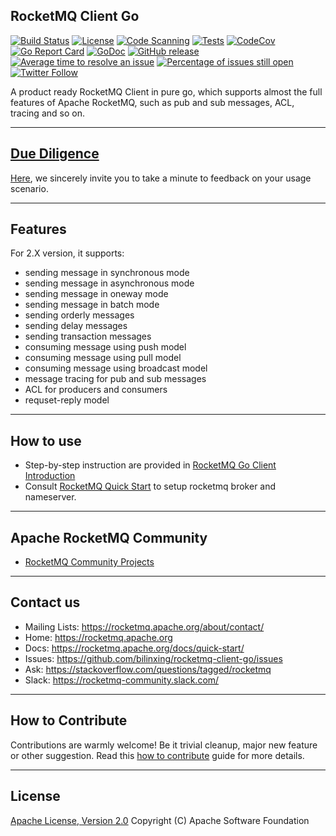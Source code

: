 ## RocketMQ Client Go 
[![Build Status](https://app.travis-ci.com/apache/rocketmq-client-go.svg?branch=master)](https://app.travis-ci.com/apache/rocketmq-client-go) 
[![License](https://img.shields.io/badge/license-Apache%202-4EB1BA.svg)](https://www.apache.org/licenses/LICENSE-2.0.html)
[![Code Scanning](https://github.com/bilinxing/rocketmq-client-go/actions/workflows/codeql-analysis.yml/badge.svg)](https://github.com/bilinxing/rocketmq-client-go/actions/workflows/codeql-analysis.yml)
[![Tests](https://github.com/bilinxing/rocketmq-client-go/actions/workflows/tests.yaml/badge.svg)](https://github.com/bilinxing/rocketmq-client-go/actions/workflows/tests.yaml)
[![CodeCov](https://codecov.io/gh/apache/rocketmq-client-go/branch/master/graph/badge.svg)](https://codecov.io/gh/apache/rocketmq-client-go)
[![Go Report Card](https://goreportcard.com/badge/github.com/bilinxing/rocketmq-client-go)](https://goreportcard.com/report/github.com/bilinxing/rocketmq-client-go)
[![GoDoc](https://img.shields.io/badge/Godoc-reference-blue.svg)](https://godoc.org/github.com/bilinxing/rocketmq-client-go)
[![GitHub release](https://img.shields.io/github/release-date-pre/apache/rocketmq-client-go)](https://github.com/bilinxing/rocketmq-client-go/releases)
[![Average time to resolve an issue](http://isitmaintained.com/badge/resolution/apache/rocketmq-client-go.svg)](http://isitmaintained.com/project/apache/rocketmq-client-go "Average time to resolve an issue")
[![Percentage of issues still open](http://isitmaintained.com/badge/open/apache/rocketmq-client-go.svg)](http://isitmaintained.com/project/apache/rocketmq-client-go "Percentage of issues still open")
[![Twitter Follow](https://img.shields.io/twitter/follow/ApacheRocketMQ?style=social)](https://twitter.com/intent/follow?screen_name=ApacheRocketMQ)

A product ready RocketMQ Client in pure go, which supports almost the full features of Apache RocketMQ, such as pub and sub messages, ACL, tracing and so on.

----------
## [Due Diligence](https://github.com/bilinxing/rocketmq-client-go/issues/423)
[Here](https://github.com/bilinxing/rocketmq-client-go/issues/423), we sincerely invite you to take a minute to feedback on your usage scenario. 

----------
## Features
For 2.X version, it supports:
* sending message in synchronous mode
* sending message in asynchronous mode
* sending message in oneway mode
* sending message in batch mode
* sending orderly messages
* sending delay messages
* sending transaction messages
* consuming message using push model
* consuming message using pull model
* consuming message using broadcast model
* message tracing for pub and sub messages
* ACL for producers and consumers
* requset-reply model

----------
## How to use
* Step-by-step instruction are provided in [RocketMQ Go Client Introduction](docs/Introduction.md)
* Consult [RocketMQ Quick Start](https://rocketmq.apache.org/docs/quick-start/) to setup rocketmq broker and nameserver.

----------
## Apache RocketMQ Community
* [RocketMQ Community Projects](https://github.com/apache/rocketmq-externals)

----------
## Contact us
* Mailing Lists: <https://rocketmq.apache.org/about/contact/>
* Home: <https://rocketmq.apache.org>
* Docs: <https://rocketmq.apache.org/docs/quick-start/>
* Issues: <https://github.com/bilinxing/rocketmq-client-go/issues>
* Ask: <https://stackoverflow.com/questions/tagged/rocketmq>
* Slack: <https://rocketmq-community.slack.com/>
 
---------- 
## How to Contribute
  Contributions are warmly welcome! Be it trivial cleanup, major new feature or other suggestion. Read this [how to contribute](http://rocketmq.apache.org/docs/how-to-contribute/) guide for more details. 
   
   
----------
## License
  [Apache License, Version 2.0](http://www.apache.org/licenses/LICENSE-2.0.html) Copyright (C) Apache Software Foundation

